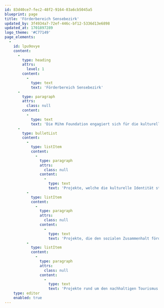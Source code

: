 ```yaml
---
id: 83d40ce7-fec2-48f2-9164-03a6cb5045a5
blueprint: page
title: 'Förderbereich Sensebezirk'
updated_by: 3f4934a7-72ef-446c-bf12-5336d13e6898
updated_at: 1701897289
logo_theme: '#C77149'
page_elements:
  -
    id: lpu9ovye
    content:
      -
        type: heading
        attrs:
          level: 1
        content:
          -
            type: text
            text: 'Förderbereich Sensebezirk'
      -
        type: paragraph
        attrs:
          class: null
        content:
          -
            type: text
            text: 'Die Mihm Foundation engagiert sich für die kulturelle und touristische Entwicklung der Region Sense. Gefördert werden insbesondere:'
      -
        type: bulletList
        content:
          -
            type: listItem
            content:
              -
                type: paragraph
                attrs:
                  class: null
                content:
                  -
                    type: text
                    text: 'Projekte, welche die kulturelle Identität stärken.'
          -
            type: listItem
            content:
              -
                type: paragraph
                attrs:
                  class: null
                content:
                  -
                    type: text
                    text: 'Projekte, die den sozialen Zusammenhalt fördern.'
          -
            type: listItem
            content:
              -
                type: paragraph
                attrs:
                  class: null
                content:
                  -
                    type: text
                    text: 'Projekte rund um den nachhaltigen Tourismus.'
    type: editor
    enabled: true
---
```

